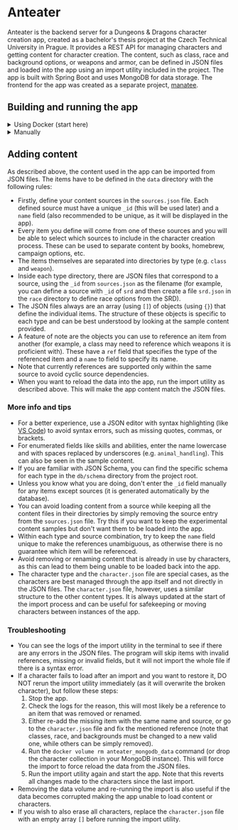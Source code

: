 # Anteater

Anteater is the backend server for a Dungeons & Dragons character creation app, created as a bachelor's thesis project at the Czech Technical University in Prague. It provides a REST API for managing characters and getting content for character creation. The content, such as class, race and background options, or weapons and armor, can be defined in JSON files and loaded into the app using an import utility included in the project. The app is built with Spring Boot and uses MongoDB for data storage. The frontend for the app was created as a separate project, [manatee](https://github.com/zanetatrosk/manatee).

## Building and running the app

<details>
<summary>Using Docker (start here)</summary>

### First time setup

1. Install Docker including Docker Compose (for example using [Docker Desktop](https://www.docker.com/products/docker-desktop/)).
2. Download or clone the repository and navigate to the project root.
3. When running the app from the downloaded attachment on a Linux system, you may need to run `chmod +x gradlew` to make the Gradle wrapper executable.
4. Run `docker compose up` to download all the required images (including an embedded database), build the app and start it (this may take a while the first time).
5. Verify that the server is running on port 8080 (for example by visiting `http://localhost:8080/api/sources` in a browser and checking that JSON data is returned).
6. To stop the app, run `docker compose down`.

### Using the app

- The server can be restarted with `docker compose up app` (or `docker compose up app -d` to be able to close the terminal) and stopped with `docker compose down`.
- If you want to update the content of the app, put your JSON files in the `data` directory (see [Adding content](#adding-content)) and run `docker compose up import` to import the data into the app (expect brief app downtime as the data store is reloaded).
- The `data` directory can be moved or renamed as needed as long as you update the path in the `.env` file in the project root.

</details>

<details>
<summary>Manually</summary>

### Prerequisites

- Java Development Kit (JDK) version 17 or newer for the server
- Node.js version 16 or newer for the import utility
- available MongoDB instance (for example a [free tier on MongoDB Atlas cloud](https://www.mongodb.com/cloud/atlas), or a [local instance](https://www.mongodb.com/try/download/community).)
- the repository cloned or downloaded

### Running the server

1. Get the MongoDB connection string for your instance and set it as an environment variable `MONGODB_URI` (alternatively, replace the value in `src/main/resources/application.properties`).
2. Navigate to the project root and run `./gradlew build` to get a Java executable `anteater.jar` in the `build/libs` directory that can be run with `java -jar build/libs/anteater.jar`. (alternatively, run `./gradlew bootRun` to start the app directly in development mode).

### Running the import utility

1. Navigate to the `db` directory and run `npm install` to install the required packages.
2. Open `insert.js` and set the `DATA_DIR`, `MONGODB_URI` and `DB_NAME` variables to match your setup (`MONGODB_URI` value can be kept if you set it as an environment variable above).
3. Run `node insert.js` to import the data from the JSON files into the database.

</details>

## Adding content

As described above, the content used in the app can be imported from JSON files. The items have to be defined in the `data` directory with the following rules:

- Firstly, define your content sources in the `sources.json` file. Each defined source must have a unique `_id` (this will be used later) and a `name` field (also recommended to be unique, as it will be displayed in the app).
- Every item you define will come from one of these sources and you will be able to select which sources to include in the character creation process. These can be used to separate content by books, homebrew, campaign options, etc.
- The items themselves are separated into directories by type (e.g. `class` and `weapon`).
- Inside each type directory, there are JSON files that correspond to a source, using the `_id` from `sources.json` as the filename (for example, you can define a source with `_id` of `srd` and then create a file `srd.json` in the `race` directory to define race options from the SRD).
- The JSON files always are an array (using `[]`) of objects (using `{}`) that define the individual items. The structure of these objects is specific to each type and can be best understood by looking at the sample content provided.
- A feature of note are the objects you can use to reference an item from another (for example, a class may need to reference which weapons it is proficient with). These have a `ref` field that specifies the type of the referenced item and a `name` to field to specify its name.
- Note that currently references are supported only within the same source to avoid cyclic source dependencies.
- When you want to reload the data into the app, run the import utility as described above. This will make the app content match the JSON files.

### More info and tips

- For a better experience, use a JSON editor with syntax highlighting (like [VS Code](https://code.visualstudio.com/)) to avoid syntax errors, such as missing quotes, commas, or brackets.
- For enumerated fields like skills and abilities, enter the name lowercase and with spaces replaced by underscores (e.g. `animal_handling`). This can also be seen in the sample content.
- If you are familiar with JSON Schema, you can find the specific schema for each type in the `db/schema` directory from the project root.
- Unless you know what you are doing, don't enter the `_id` field manually for any items except sources (it is generated automatically by the database).
- You can avoid loading content from a source while keeping all the content files in their directories by simply removing the source entry from the `sources.json` file. Try this if you want to keep the experimental content samples but don't want them to be loaded into the app.
- Within each type and source combination, try to keep the `name` field unique to make the references unambiguous, as otherwise there is no guarantee which item will be referenced.
- Avoid removing or renaming content that is already in use by characters, as this can lead to them being unable to be loaded back into the app.
- The character type and the `character.json` file are special cases, as the characters are best managed through the app itself and not directly in the JSON files. The `character.json` file, however, uses a similar structure to the other content types. It is always updated at the start of the import process and can be useful for safekeeping or moving characters between instances of the app.

### Troubleshooting

- You can see the logs of the import utility in the terminal to see if there are any errors in the JSON files. The program will skip items with invalid references, missing or invalid fields, but it will not import the whole file if there is a syntax error.
- If a character fails to load after an import and you want to restore it, DO NOT rerun the import utility immediately (as it will overwrite the broken character), but follow these steps:
  1. Stop the app.
  2. Check the logs for the reason, this will most likely be a reference to an item that was removed or renamed.
  3. Either re-add the missing item with the same name and source, or go to the `character.json` file and fix the mentioned reference (note that classes, race, and backgrounds must be changed to a new valid one, while others can be simply removed).
  4. Run the `docker volume rm anteater_mongodb_data` command (or drop the character collection in your MongoDB instance). This will force the import to force reload the data from the JSON files.
  5. Run the import utility again and start the app. Note that this reverts all changes made to the characters since the last import.
- Removing the data volume and re-running the import is also useful if the data becomes corrupted making the app unable to load content or characters.
- If you wish to also erase all characters, replace the `character.json` file with an empty array `[]` before running the import utility.
